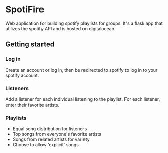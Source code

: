 # SpotiFire
Web application for building spotify playlists for groups. It's a flask app that utilizes the spotify API and is hosted on digitalocean.

## Getting started
### Log in
Create an account or log in, then be redirected to spotify to log in to your spotify account.

### Listeners
Add a listener for each individual listening to the playlist. For each listener, enter their favorite artists.

### Playlists
- Equal song distribution for listeners
- Top songs from everyone's favorite artists
- Songs from related artists for variety
- Choose to allow 'explicit' songs
